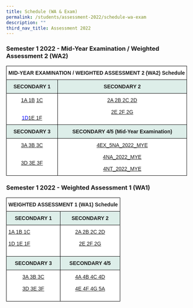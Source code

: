 ```yaml
---
title: Schedule (WA & Exam)
permalink: /students/assessment-2022/schedule-wa-exam
description: ""
third_nav_title: Assessment 2022
---
```

### Semester 1 2022 - Mid-Year Examination / Weighted Assessment 2 (WA2)


<table style="border-collapse:collapse;border-spacing:0" class="tg"><thead><tr><th style="background-color:#ffffff;border-color:black;border-style:solid;border-width:1px;font-family:Arial, sans-serif;font-size:14px;font-weight:bold;overflow:hidden;padding:10px 5px;text-align:center;vertical-align:top;word-break:normal" colspan="2">MID-YEAR EXAMINATION / WEIGHTED ASSESSMENT 2 (WA2) Schedule<br></th></tr></thead><tbody><tr><td style="background-color:#DDEEE9;border-color:black;border-style:solid;border-width:1px;font-family:Arial, sans-serif;font-size:14px;font-weight:bold;overflow:hidden;padding:10px 5px;text-align:center;vertical-align:top;word-break:normal"> SECONDARY 1</td><td style="background-color:#DDEEE9;border-color:black;border-style:solid;border-width:1px;font-family:Arial, sans-serif;font-size:14px;font-weight:bold;overflow:hidden;padding:10px 5px;text-align:center;vertical-align:top;word-break:normal">SECONDARY 2 </td></tr><tr><td style="background-color:#ffffff;border-color:black;border-style:solid;border-width:1px;color:#00F;font-family:Arial, sans-serif;font-size:14px;overflow:hidden;padding:10px 5px;text-align:center;vertical-align:top;word-break:normal"><a href="/files/1A.pdf" target="_blank" rel="noopener noreferrer">1A       </a>  <a href="/files/1B.pdf" target="_blank" rel="noopener noreferrer">1B</a>         <a href="/files/1C.pdf" target="_blank" rel="noopener noreferrer">1C</a><br><br><br><a href="/files/1D.pdf" target="_blank" rel="noopener noreferrer"><span style="text-decoration:none;color:#00F">1D</span></a><a href="/files/1E.pdf" target="_blank" rel="noopener noreferrer">1E        </a><a href="/files/1F.pdf" target="_blank" rel="noopener noreferrer">1F</a><br></td><td style="background-color:#ffffff;border-color:black;border-style:solid;border-width:1px;color:#00F;font-family:Arial, sans-serif;font-size:14px;overflow:hidden;padding:10px 5px;text-align:center;vertical-align:top;word-break:normal">         <a href="/files/2A.pdf" target="_blank" rel="noopener noreferrer">2A        </a><a href="/files/2B.pdf" target="_blank" rel="noopener noreferrer">2B        </a><a href="/files/2C.pdf" target="_blank" rel="noopener noreferrer">2C        </a><a href="/files/2D.pdf" target="_blank" rel="noopener noreferrer">2D</a><br><br><a href="/files/2E.pdf" target="_blank" rel="noopener noreferrer">2E        </a><a href="/files/2F.pdf" target="_blank" rel="noopener noreferrer">2F        </a><a href="/files/2G.pdf" target="_blank" rel="noopener noreferrer">2G</a><br><br></td></tr><tr><td style="background-color:#DDEEE9;border-color:black;border-style:solid;border-width:1px;font-family:Arial, sans-serif;font-size:14px;font-weight:bold;overflow:hidden;padding:10px 5px;text-align:center;vertical-align:top;word-break:normal">SECONDARY 3 </td><td style="background-color:#DDEEE9;border-color:black;border-style:solid;border-width:1px;font-family:Arial, sans-serif;font-size:14px;font-weight:bold;overflow:hidden;padding:10px 5px;text-align:center;vertical-align:top;word-break:normal"> SECONDARY 4/5 (Mid-Year Examination)</td></tr><tr><td style="background-color:#ffffff;border-color:black;border-style:solid;border-width:1px;color:#00F;font-family:Arial, sans-serif;font-size:14px;overflow:hidden;padding:10px 5px;text-align:center;vertical-align:top;word-break:normal"><a href="/files/3A.pdf" target="_blank" rel="noopener noreferrer">3A        </a><a href="/files/3B.pdf" target="_blank" rel="noopener noreferrer">3B        </a><a href="/files/3C.pdf" target="_blank" rel="noopener noreferrer">3C</a><br><br><br><a href="/files/3D.pdf" target="_blank" rel="noopener noreferrer">3D        </a><a href="/files/3E.pdf" target="_blank" rel="noopener noreferrer">3E        </a><a href="/files/3F.pdf" target="_blank" rel="noopener noreferrer">3F</a><br><br></td><td style="background-color:#ffffff;border-color:black;border-style:solid;border-width:1px;color:#00F;font-family:Arial, sans-serif;font-size:14px;overflow:hidden;padding:10px 5px;text-align:center;vertical-align:top;word-break:normal"><a href="/files/4EXP_2022_MYE_TT_30mar.pdf" target="_blank" rel="noopener noreferrer">4EX_5NA_2022_MYE</a><br><br><a href="/files/4NA_2022_MYE_TT_30mar.pdf" target="_blank" rel="noopener noreferrer">4NA_2022_MYE</a><br><br><a href="/files/4NT_2022_MYE_TT_30mar.pdf" target="_blank" rel="noopener noreferrer">4NT_2022_MYE</a><br></td></tr></tbody></table>

### Semester 1 2022 - Weighted Assessment 1 (WA1)

<table style="border-collapse:collapse;border-spacing:0" class="tg"><thead><tr><th style="background-color:#ffffff;border-color:black;border-style:solid;border-width:1px;font-family:Arial, sans-serif;font-size:14px;font-weight:bold;overflow:hidden;padding:10px 5px;text-align:center;vertical-align:top;word-break:normal" colspan="2">WEIGHTED ASSESSMENT 1 (WA1) Schedule<br></th></tr></thead><tbody><tr><td style="background-color:#DDEEE9;border-color:black;border-style:solid;border-width:1px;font-family:Arial, sans-serif;font-size:14px;font-weight:bold;overflow:hidden;padding:10px 5px;text-align:center;vertical-align:top;word-break:normal"> SECONDARY 1</td><td style="background-color:#DDEEE9;border-color:black;border-style:solid;border-width:1px;font-family:Arial, sans-serif;font-size:14px;font-weight:bold;overflow:hidden;padding:10px 5px;text-align:center;vertical-align:top;word-break:normal">SECONDARY 2 </td></tr><tr><td style="background-color:#ffffff;border-color:black;border-style:solid;border-width:1px;color:#00F;font-family:Arial, sans-serif;font-size:14px;overflow:hidden;padding:10px 5px;text-align:left;vertical-align:top;word-break:normal"><a href="https://springfieldsec-moe-edu-sg-admin.cwp.sg/qql/slot/u171/2022/Assessment%202022/WA1%202022/Schedule/1A.pdf" target="_blank" rel="noopener noreferrer">1A        </a><a href="https://springfieldsec-moe-edu-sg-admin.cwp.sg/qql/slot/u171/2022/Assessment%202022/WA1%202022/Schedule/1B.pdf" target="_blank" rel="noopener noreferrer">1B        </a><a href="https://springfieldsec-moe-edu-sg-admin.cwp.sg/qql/slot/u171/2022/Assessment%202022/WA1%202022/Schedule/1C.pdf" target="_blank" rel="noopener noreferrer">1C</a><br><br><a href="https://springfieldsec-moe-edu-sg-admin.cwp.sg/qql/slot/u171/2022/Assessment%202022/WA1%202022/Schedule/1D.pdf" target="_blank" rel="noopener noreferrer">1D        </a><a href="https://springfieldsec-moe-edu-sg-admin.cwp.sg/qql/slot/u171/2022/Assessment%202022/WA1%202022/Schedule/1E.pdf" target="_blank" rel="noopener noreferrer">1E        </a><a href="https://springfieldsec-moe-edu-sg-admin.cwp.sg/qql/slot/u171/2022/Assessment%202022/WA1%202022/Schedule/1F.pdf" target="_blank" rel="noopener noreferrer">1F</a></td><td style="background-color:#ffffff;border-color:black;border-style:solid;border-width:1px;color:#00F;font-family:Arial, sans-serif;font-size:14px;overflow:hidden;padding:10px 5px;text-align:center;vertical-align:top;word-break:normal"><a href="https://springfieldsec-moe-edu-sg-admin.cwp.sg/qql/slot/u171/2022/Assessment%202022/WA1%202022/Schedule/2A.pdf" target="_blank" rel="noopener noreferrer">2A        </a><a href="https://springfieldsec-moe-edu-sg-admin.cwp.sg/qql/slot/u171/2022/Assessment%202022/WA1%202022/Schedule/2B.pdf" target="_blank" rel="noopener noreferrer">2B        </a><a href="https://springfieldsec-moe-edu-sg-admin.cwp.sg/qql/slot/u171/2022/Assessment%202022/WA1%202022/Schedule/2C.pdf" target="_blank" rel="noopener noreferrer">2C        </a><a href="https://springfieldsec-moe-edu-sg-admin.cwp.sg/qql/slot/u171/2022/Assessment%202022/WA1%202022/Schedule/2D.pdf" target="_blank" rel="noopener noreferrer">2D</a><br><br><a href="https://springfieldsec-moe-edu-sg-admin.cwp.sg/qql/slot/u171/2022/Assessment%202022/WA1%202022/Schedule/2E.pdf" target="_blank" rel="noopener noreferrer">2E        </a><a href="https://springfieldsec-moe-edu-sg-admin.cwp.sg/qql/slot/u171/2022/Assessment%202022/WA1%202022/Schedule/2F.pdf" target="_blank" rel="noopener noreferrer">2F        </a><a href="https://springfieldsec-moe-edu-sg-admin.cwp.sg/qql/slot/u171/2022/Assessment%202022/WA1%202022/Schedule/2G.pdf" target="_blank" rel="noopener noreferrer">2G                    </a><br><br></td></tr><tr><td style="background-color:#DDEEE9;border-color:black;border-style:solid;border-width:1px;font-family:Arial, sans-serif;font-size:14px;font-weight:bold;overflow:hidden;padding:10px 5px;text-align:center;vertical-align:top;word-break:normal">SECONDARY 3 </td><td style="background-color:#DDEEE9;border-color:black;border-style:solid;border-width:1px;font-family:Arial, sans-serif;font-size:14px;font-weight:bold;overflow:hidden;padding:10px 5px;text-align:center;vertical-align:top;word-break:normal"> SECONDARY 4/5</td></tr><tr><td style="background-color:#ffffff;border-color:black;border-style:solid;border-width:1px;font-family:Arial, sans-serif;font-size:14px;overflow:hidden;padding:10px 5px;text-align:center;vertical-align:top;word-break:normal"> <a href="https://springfieldsec-moe-edu-sg-admin.cwp.sg/qql/slot/u171/2022/Assessment%202022/WA1%202022/Schedule/3A.pdf" target="_blank" rel="noopener noreferrer">3A        </a><a href="https://springfieldsec-moe-edu-sg-admin.cwp.sg/qql/slot/u171/2022/Assessment%202022/WA1%202022/Schedule/3B.pdf" target="_blank" rel="noopener noreferrer">3B        </a><a href="https://springfieldsec-moe-edu-sg-admin.cwp.sg/qql/slot/u171/2022/Assessment%202022/WA1%202022/Schedule/3C.pdf" target="_blank" rel="noopener noreferrer">3C</a><br><br> <a href="https://springfieldsec-moe-edu-sg-admin.cwp.sg/qql/slot/u171/2022/Assessment%202022/WA1%202022/Schedule/3D.pdf" target="_blank" rel="noopener noreferrer">3D        </a><a href="https://springfieldsec-moe-edu-sg-admin.cwp.sg/qql/slot/u171/2022/Assessment%202022/WA1%202022/Schedule/3E.pdf" target="_blank" rel="noopener noreferrer">3E        </a><a href="https://springfieldsec-moe-edu-sg-admin.cwp.sg/qql/slot/u171/2022/Assessment%202022/WA1%202022/Schedule/3F.pdf" target="_blank" rel="noopener noreferrer">3F</a><br><br></td><td style="background-color:#ffffff;border-color:black;border-style:solid;border-width:1px;color:#00F;font-family:Arial, sans-serif;font-size:14px;overflow:hidden;padding:10px 5px;text-align:center;vertical-align:top;word-break:normal"><a href="https://springfieldsec-moe-edu-sg-admin.cwp.sg/qql/slot/u171/2022/Assessment%202022/WA1%202022/Schedule/4A.pdf" target="_blank" rel="noopener noreferrer">4A        </a><a href="https://springfieldsec-moe-edu-sg-admin.cwp.sg/qql/slot/u171/2022/Assessment%202022/WA1%202022/Schedule/4B.pdf" target="_blank" rel="noopener noreferrer">4B        </a><a href="https://springfieldsec-moe-edu-sg-admin.cwp.sg/qql/slot/u171/2022/Assessment%202022/WA1%202022/Schedule/4C.pdf" target="_blank" rel="noopener noreferrer">4C        </a><a href="https://springfieldsec-moe-edu-sg-admin.cwp.sg/qql/slot/u171/2022/Assessment%202022/WA1%202022/Schedule/4D.pdf" target="_blank" rel="noopener noreferrer">4D</a><br><br><a href="https://springfieldsec-moe-edu-sg-admin.cwp.sg/qql/slot/u171/2022/Assessment%202022/WA1%202022/Schedule/4E.pdf" target="_blank" rel="noopener noreferrer">4E        </a><a href="https://springfieldsec-moe-edu-sg-admin.cwp.sg/qql/slot/u171/2022/Assessment%202022/WA1%202022/Schedule/4F%20updated.pdf" target="_blank" rel="noopener noreferrer">4F        </a><a href="https://springfieldsec-moe-edu-sg-admin.cwp.sg/qql/slot/u171/2022/Assessment%202022/WA1%202022/Schedule/4G.pdf" target="_blank" rel="noopener noreferrer">4G        </a><a href="https://springfieldsec-moe-edu-sg-admin.cwp.sg/qql/slot/u171/2022/Assessment%202022/WA1%202022/Schedule/5A.pdf" target="_blank" rel="noopener noreferrer">5A</a></td></tr></tbody></table>